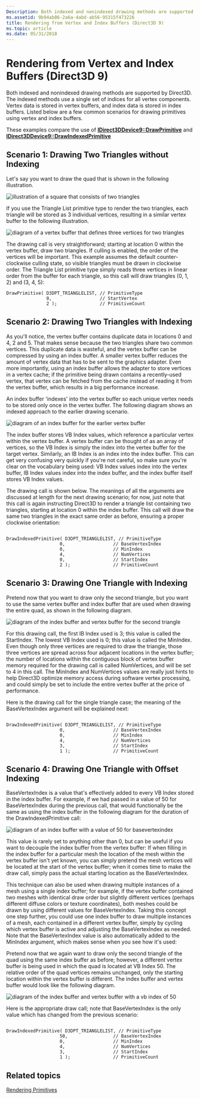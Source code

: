 ```yaml
---
Description: Both indexed and nonindexed drawing methods are supported by Direct3D.
ms.assetid: 9b94ab86-2a6a-4abd-ab56-95315f473226
title: Rendering from Vertex and Index Buffers (Direct3D 9)
ms.topic: article
ms.date: 05/31/2018
---
```


# Rendering from Vertex and Index Buffers (Direct3D 9)

Both indexed and nonindexed drawing methods are supported by Direct3D. The indexed methods use a single set of indices for all vertex components. Vertex data is stored in vertex buffers, and index data is stored in index buffers. Listed below are a few common scenarios for drawing primitives using vertex and index buffers.

These examples compare the use of [**IDirect3DDevice9::DrawPrimitive**](/windows/desktop/api) and [**IDirect3DDevice9::DrawIndexedPrimitive**](/windows/win32/api/d3d9helper/nf-d3d9helper-idirect3ddevice9-drawindexedprimitive)

## Scenario 1: Drawing Two Triangles without Indexing

Let's say you want to draw the quad that is shown in the following illustration.

![illustration of a square that consists of two triangles](images/dip-fig1.png)

If you use the Triangle List primitive type to render the two triangles, each triangle will be stored as 3 individual vertices, resulting in a similar vertex buffer to the following illustration.

![diagram of a vertex buffer that defines three vertices for two triangles](images/dip-fig2.png)

The drawing call is very straightforward; starting at location 0 within the vertex buffer, draw two triangles. If culling is enabled, the order of the vertices will be important. This example assumes the default counter-clockwise culling state, so visible triangles must be drawn in clockwise order. The Triangle List primitive type simply reads three vertices in linear order from the buffer for each triangle, so this call will draw triangles (0, 1, 2) and (3, 4, 5):


```
DrawPrimitive( D3DPT_TRIANGLELIST, // PrimitiveType
               0,                  // StartVertex
               2 );                // PrimitiveCount
```



## Scenario 2: Drawing Two Triangles with Indexing

As you'll notice, the vertex buffer contains duplicate data in locations 0 and 4, 2 and 5. That makes sense because the two triangles share two common vertices. This duplicate data is wasteful, and the vertex buffer can be compressed by using an index buffer. A smaller vertex buffer reduces the amount of vertex data that has to be sent to the graphics adapter. Even more importantly, using an index buffer allows the adapter to store vertices in a vertex cache; if the primitive being drawn contains a recently-used vertex, that vertex can be fetched from the cache instead of reading it from the vertex buffer, which results in a big performance increase.

An index buffer 'indexes' into the vertex buffer so each unique vertex needs to be stored only once in the vertex buffer. The following diagram shows an indexed approach to the earlier drawing scenario.

![diagram of an index buffer for the earlier vertex buffer](images/dip-fig3.png)

The index buffer stores VB Index values, which reference a particular vertex within the vertex buffer. A vertex buffer can be thought of as an array of vertices, so the VB Index is simply the index into the vertex buffer for the target vertex. Similarly, an IB Index is an index into the index buffer. This can get very confusing very quickly if you're not careful, so make sure you're clear on the vocabulary being used: VB Index values index into the vertex buffer, IB Index values index into the index buffer, and the index buffer itself stores VB Index values.

The drawing call is shown below. The meanings of all the arguments are discussed at length for the next drawing scenario; for now, just note that this call is again instructing Direct3D to render a triangle list containing two triangles, starting at location 0 within the index buffer. This call will draw the same two triangles in the exact same order as before, ensuring a proper clockwise orientation:


```
   
DrawIndexedPrimitive( D3DPT_TRIANGLELIST, // PrimitiveType
                    0,                  // BaseVertexIndex
                    0,                  // MinIndex
                    4,                  // NumVertices
                    0,                  // StartIndex
                    2 );                // PrimitiveCount
```



## Scenario 3: Drawing One Triangle with Indexing

Pretend now that you want to draw only the second triangle, but you want to use the same vertex buffer and index buffer that are used when drawing the entire quad, as shown in the following diagram.

![diagram of the index buffer and vertex buffer for the second triangle](images/dip-fig4.png)

For this drawing call, the first IB Index used is 3; this value is called the StartIndex. The lowest VB Index used is 0; this value is called the MinIndex. Even though only three vertices are required to draw the triangle, those three vertices are spread across four adjacent locations in the vertex buffer; the number of locations within the contiguous block of vertex buffer memory required for the drawing call is called NumVertices, and will be set to 4 in this call. The MinIndex and NumVertices values are really just hints to help Direct3D optimize memory access during software vertex processing, and could simply be set to include the entire vertex buffer at the price of performance.

Here is the drawing call for the single triangle case; the meaning of the BaseVertexIndex argument will be explained next:


```
   
DrawIndexedPrimitive( D3DPT_TRIANGLELIST, // PrimitiveType
                    0,                  // BaseVertexIndex
                    0,                  // MinIndex
                    4,                  // NumVertices
                    3,                  // StartIndex
                    1 );                // PrimitiveCount
```



## Scenario 4: Drawing One Triangle with Offset Indexing

BaseVertexIndex is a value that's effectively added to every VB Index stored in the index buffer. For example, if we had passed in a value of 50 for BaseVertexIndex during the previous call, that would functionally be the same as using the index buffer in the following diagram for the duration of the DrawIndexedPrimitive call:

![diagram of an index buffer with a value of 50 for basevertexindex](images/dip-fig5.png)

This value is rarely set to anything other than 0, but can be useful if you want to decouple the index buffer from the vertex buffer: If when filling in the index buffer for a particular mesh the location of the mesh within the vertex buffer isn't yet known, you can simply pretend the mesh vertices will be located at the start of the vertex buffer; when it comes time to make the draw call, simply pass the actual starting location as the BaseVertexIndex.

This technique can also be used when drawing multiple instances of a mesh using a single index buffer; for example, if the vertex buffer contained two meshes with identical draw order but slightly different vertices (perhaps different diffuse colors or texture coordinates), both meshes could be drawn by using different values for BaseVertexIndex. Taking this concept one step further, you could use one index buffer to draw multiple instances of a mesh, each contained in a different vertex buffer, simply by cycling which vertex buffer is active and adjusting the BaseVertexIndex as needed. Note that the BaseVertexIndex value is also automatically added to the MinIndex argument, which makes sense when you see how it's used:

Pretend now that we again want to draw only the second triangle of the quad using the same index buffer as before; however, a different vertex buffer is being used in which the quad is located at VB Index 50. The relative order of the quad vertices remains unchanged, only the starting location within the vertex buffer is different. The index buffer and vertex buffer would look like the following diagram.

![diagram of the index buffer and vertex buffer with a vb index of 50](images/dip-fig6.png)

Here is the appropriate draw call; note that BaseVertexIndex is the only value which has changed from the previous scenario:


```
   
DrawIndexedPrimitive( D3DPT_TRIANGLELIST, // PrimitiveType
                    50,                 // BaseVertexIndex
                    0,                  // MinIndex
                    4,                  // NumVertices
                    3,                  // StartIndex
                    1 );                // PrimitiveCount
```



## Related topics

<dl> <dt>

[Rendering Primitives](rendering-primitives.md)
</dt> </dl>

 

 